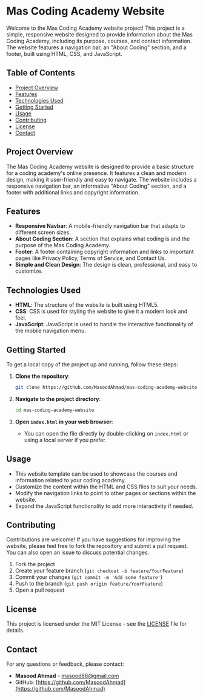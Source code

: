 # Mas Coding Academy Website

Welcome to the Mas Coding Academy website project! This project is a simple, responsive website designed to provide information about the Mas Coding Academy, including its purpose, courses, and contact information. The website features a navigation bar, an "About Coding" section, and a footer, built using HTML, CSS, and JavaScript.

## Table of Contents

- [Project Overview](#project-overview)
- [Features](#features)
- [Technologies Used](#technologies-used)
- [Getting Started](#getting-started)
- [Usage](#usage)
- [Contributing](#contributing)
- [License](#license)
- [Contact](#contact)

## Project Overview

The Mas Coding Academy website is designed to provide a basic structure for a coding academy's online presence. It features a clean and modern design, making it user-friendly and easy to navigate. The website includes a responsive navigation bar, an informative "About Coding" section, and a footer with additional links and copyright information.

## Features

- **Responsive Navbar**: A mobile-friendly navigation bar that adapts to different screen sizes.
- **About Coding Section**: A section that explains what coding is and the purpose of the Mas Coding Academy.
- **Footer**: A footer containing copyright information and links to important pages like Privacy Policy, Terms of Service, and Contact Us.
- **Simple and Clean Design**: The design is clean, professional, and easy to customize.
  
## Technologies Used

- **HTML**: The structure of the website is built using HTML5.
- **CSS**: CSS is used for styling the website to give it a modern look and feel.
- **JavaScript**: JavaScript is used to handle the interactive functionality of the mobile navigation menu.

## Getting Started

To get a local copy of the project up and running, follow these steps:

1. **Clone the repository**:
    ```bash
    git clone https://github.com/MasoodAhmad/mas-coding-academy-website.git
    ```
   
2. **Navigate to the project directory**:
    ```bash
    cd mas-coding-academy-website
    ```

3. **Open `index.html` in your web browser**:
    - You can open the file directly by double-clicking on `index.html` or using a local server if you prefer.

## Usage

- This website template can be used to showcase the courses and information related to your coding academy.
- Customize the content within the HTML and CSS files to suit your needs.
- Modify the navigation links to point to other pages or sections within the website.
- Expand the JavaScript functionality to add more interactivity if needed.

## Contributing

Contributions are welcome! If you have suggestions for improving the website, please feel free to fork the repository and submit a pull request. You can also open an issue to discuss potential changes.

1. Fork the project
2. Create your feature branch (`git checkout -b feature/YourFeature`)
3. Commit your changes (`git commit -m 'Add some feature'`)
4. Push to the branch (`git push origin feature/YourFeature`)
5. Open a pull request

## License

This project is licensed under the MIT License - see the [LICENSE](LICENSE) file for details.

## Contact

For any questions or feedback, please contact:

- **Masood Ahmad** - [masood86@gmail.com](mailto:masood86@gmail.com)
- GitHub: [https://github.com/MasoodAhmad](https://github.com/MasoodAhmad)
